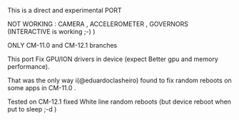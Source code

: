 This is a direct and experimental PORT

NOT WORKING : CAMERA , ACCELEROMETER , GOVERNORS (INTERACTIVE is working ;-) )

ONLY CM-11.0 and CM-12.1 branches

 This port Fix GPU/ION drivers in device (expect Better gpu and memory performance).

That was the only way i(@eduardoclasheiro) found to fix random reboots on some apps in CM-11.0 .

Tested on CM-12.1 fixed White line random reboots (but device reboot when put to sleep ;-d ) 


